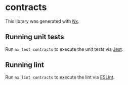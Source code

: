 # contracts

This library was generated with [Nx](https://nx.dev).

## Running unit tests

Run `nx test contracts` to execute the unit tests via [Jest](https://jestjs.io).

## Running lint

Run `nx lint contracts` to execute the lint via [ESLint](https://eslint.org/).
